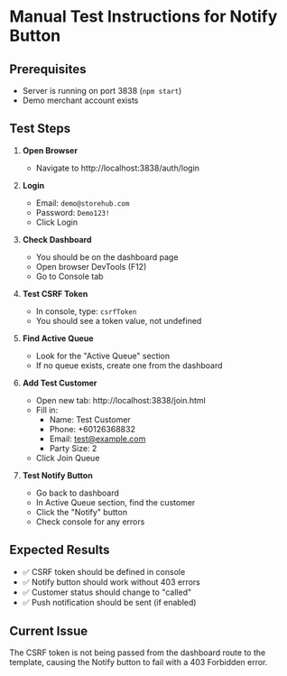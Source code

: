 # Manual Test Instructions for Notify Button

## Prerequisites
- Server is running on port 3838 (`npm start`)
- Demo merchant account exists

## Test Steps

1. **Open Browser**
   - Navigate to http://localhost:3838/auth/login

2. **Login**
   - Email: `demo@storehub.com`
   - Password: `Demo123!`
   - Click Login

3. **Check Dashboard**
   - You should be on the dashboard page
   - Open browser DevTools (F12)
   - Go to Console tab

4. **Test CSRF Token**
   - In console, type: `csrfToken`
   - You should see a token value, not undefined

5. **Find Active Queue**
   - Look for the "Active Queue" section
   - If no queue exists, create one from the dashboard

6. **Add Test Customer**
   - Open new tab: http://localhost:3838/join.html
   - Fill in:
     - Name: Test Customer
     - Phone: +60126368832
     - Email: test@example.com
     - Party Size: 2
   - Click Join Queue

7. **Test Notify Button**
   - Go back to dashboard
   - In Active Queue section, find the customer
   - Click the "Notify" button
   - Check console for any errors

## Expected Results
- ✅ CSRF token should be defined in console
- ✅ Notify button should work without 403 errors
- ✅ Customer status should change to "called"
- ✅ Push notification should be sent (if enabled)

## Current Issue
The CSRF token is not being passed from the dashboard route to the template, causing the Notify button to fail with a 403 Forbidden error.
